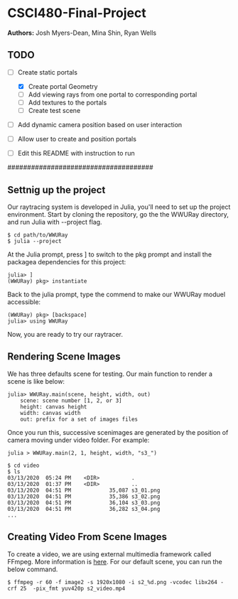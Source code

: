 # CSCI480-Final-Project
__Authors:__ Josh Myers-Dean, Mina Shin, Ryan Wells
## TODO  

 - [ ] Create static portals
    - [x] Create portal Geometry
    - [ ] Add viewing rays from one portal to corresponding portal
    - [ ] Add textures to the portals
    - [ ] Create test scene
 - [ ] Add dynamic camera position based on user interaction
 - [ ] Allow user to create and position portals
 - [ ] Edit this README with instruction to run







#####################################
## Settnig up the project

Our raytracing system is developed in Julia, you'll need to set up the project environment. Start by cloning the repository, go the the WWURay directory, and run Julia with --project flag.
```
$ cd path/to/WWURay
$ julia --project
```
At the Julia prompt, press ] to switch to the pkg prompt and install the packagea dependencies for this project:
```
julia> ]
(WWURay) pkg> instantiate
```
Back to the julia prompt, type the commend to make our WWURay moduel accessible:
```
(WWURay) pkg> [backspace]
julia> using WWURay
```
Now, you are ready to try our raytracer.


## Rendering Scene Images 
We has three defaults scene for testing. Our main function to render a scene is like below:
```
julia> WWURay.main(scene, height, width, out)
    scene: scene number [1, 2, or 3]
    height: canvas height
    width: canvas width
    out: prefix for a set of images files
``` 

Once you run this, successive scenimages are generated by the position of camera moving under video folder. For example:
```
julia > WWURay.main(2, 1, height, width, "s3_")
```
```
$ cd video
$ ls
03/13/2020  05:24 PM    <DIR>          .
03/13/2020  01:37 PM    <DIR>          ..
03/13/2020  04:51 PM            35,087 s3_01.png
03/13/2020  04:51 PM            35,386 s3_02.png
03/13/2020  04:51 PM            36,104 s3_03.png
03/13/2020  04:51 PM            36,282 s3_04.png
...
```


## Creating Video From Scene Images
To create a video, we are using external multimedia framework called FFmpeg. More information is [here](https://hamelot.io/visualization/using-ffmpeg-to-convert-a-set-of-images-into-a-video/). For our default scene, you can run the below command.

```
$ ffmpeg -r 60 -f image2 -s 1920x1080 -i s2_%d.png -vcodec libx264 -crf 25  -pix_fmt yuv420p s2_video.mp4
```


